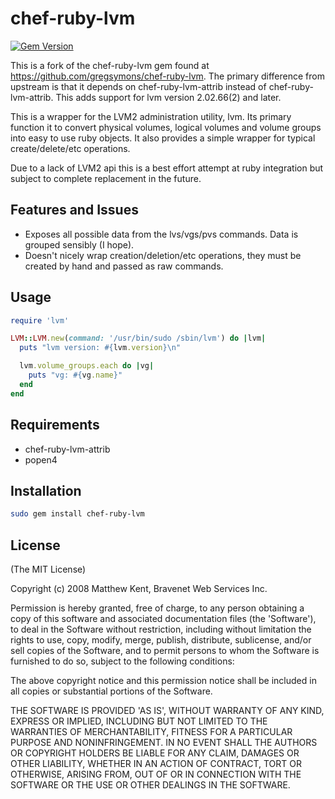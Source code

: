 # chef-ruby-lvm

[![Gem Version](https://badge.fury.io/rb/chef-ruby-lvm.svg)](https://badge.fury.io/rb/chef-ruby-lvm)

This is a fork of the chef-ruby-lvm gem found at <https://github.com/gregsymons/chef-ruby-lvm>. The primary difference from upstream is that it depends on chef-ruby-lvm-attrib instead of chef-ruby-lvm-attrib. This adds support for lvm version 2.02.66(2) and later.

This is a wrapper for the LVM2 administration utility, lvm. Its primary function it to convert physical volumes, logical volumes and volume groups into easy to use ruby objects. It also provides a simple wrapper for typical create/delete/etc operations.

Due to a lack of LVM2 api this is a best effort attempt at ruby integration but subject to complete replacement in the future.

## Features and Issues

- Exposes all possible data from the lvs/vgs/pvs commands. Data is grouped sensibly (I hope).
- Doesn't nicely wrap creation/deletion/etc operations, they must be created by hand and passed as raw commands.

## Usage

```ruby
require 'lvm'

LVM::LVM.new(command: '/usr/bin/sudo /sbin/lvm') do |lvm|
  puts "lvm version: #{lvm.version}\n"

  lvm.volume_groups.each do |vg|
    puts "vg: #{vg.name}"
  end
end
```

## Requirements

- chef-ruby-lvm-attrib
- popen4

## Installation

```bash
sudo gem install chef-ruby-lvm
```

## License

(The MIT License)

Copyright (c) 2008 Matthew Kent, Bravenet Web Services Inc.

Permission is hereby granted, free of charge, to any person obtaining a copy of this software and associated documentation files (the 'Software'), to deal in the Software without restriction, including without limitation the rights to use, copy, modify, merge, publish, distribute, sublicense, and/or sell copies of the Software, and to permit persons to whom the Software is furnished to do so, subject to the following conditions:

The above copyright notice and this permission notice shall be included in all copies or substantial portions of the Software.

THE SOFTWARE IS PROVIDED 'AS IS', WITHOUT WARRANTY OF ANY KIND, EXPRESS OR IMPLIED, INCLUDING BUT NOT LIMITED TO THE WARRANTIES OF MERCHANTABILITY, FITNESS FOR A PARTICULAR PURPOSE AND NONINFRINGEMENT. IN NO EVENT SHALL THE AUTHORS OR COPYRIGHT HOLDERS BE LIABLE FOR ANY CLAIM, DAMAGES OR OTHER LIABILITY, WHETHER IN AN ACTION OF CONTRACT, TORT OR OTHERWISE, ARISING FROM, OUT OF OR IN CONNECTION WITH THE SOFTWARE OR THE USE OR OTHER DEALINGS IN THE SOFTWARE.
